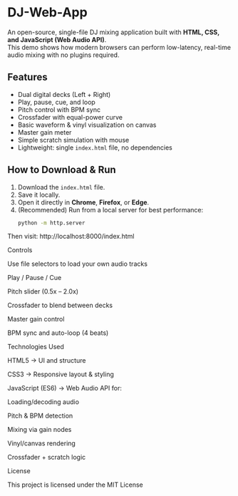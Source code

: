 # DJ-Web-App 

An open-source, single-file DJ mixing application built with **HTML, CSS, and JavaScript (Web Audio API)**.  
This demo shows how modern browsers can perform low-latency, real-time audio mixing with no plugins required.

##  Features
- Dual digital decks (Left + Right)
- Play, pause, cue, and loop
- Pitch control with BPM sync
- Crossfader with equal-power curve
- Basic waveform & vinyl visualization on canvas
- Master gain meter
- Simple scratch simulation with mouse
- Lightweight: single `index.html` file, no dependencies

##  How to Download & Run
1. Download the `index.html` file.
2. Save it locally.
3. Open it directly in **Chrome**, **Firefox**, or **Edge**.
4. (Recommended) Run from a local server for best performance:
   ```bash
   python -m http.server


Then visit: http://localhost:8000/index.html

 Controls

Use file selectors to load your own audio tracks

Play / Pause / Cue

Pitch slider (0.5x – 2.0x)

Crossfader to blend between decks

Master gain control

BPM sync and auto-loop (4 beats)

 Technologies Used

HTML5 → UI and structure

CSS3 → Responsive layout & styling

JavaScript (ES6) → Web Audio API for:

Loading/decoding audio

Pitch & BPM detection

Mixing via gain nodes

Vinyl/canvas rendering

Crossfader + scratch logic

 License

This project is licensed under the MIT License
